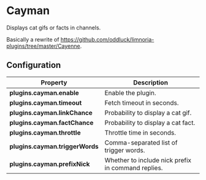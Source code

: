 # Cayman

Displays cat gifs or facts in channels.

Basically a rewrite of https://github.com/oddluck/limnoria-plugins/tree/master/Cayenne.

## Configuration

| Property                               | Description                                                    |
| -------------------------------------- | -------------------------------------------------------------- |
| **plugins.cayman.enable**              | Enable the plugin.                                             |
| **plugins.cayman.timeout**             | Fetch timeout in seconds.                                      |
| **plugins.cayman.linkChance**          | Probability to display a cat gif.                              |
| **plugins.cayman.factChance**          | Probability to display a cat fact.                             |
| **plugins.cayman.throttle**            | Throttle time in seconds.                                      |
| **plugins.cayman.triggerWords**        | Comma-separated list of trigger words.                         |
| **plugins.cayman.prefixNick**          | Whether to include nick prefix in command replies.             |
